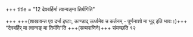 +++
title = "12 देवबर्हिर्मा त्वान्वङ्मा तिर्यगिति"

+++
+++(शाखावन्त एव दर्भा इष्टाः, काण्डाद् ऊर्ध्वमेव च कर्तनम् - पूर्णनाशो मा भूद् इति भावः।)+++  
"देवबर्हिर् मा त्वान्वङ् मा तिर्यगि"ति +++(सव्यपाणिने)+++ संयच्छति १२
